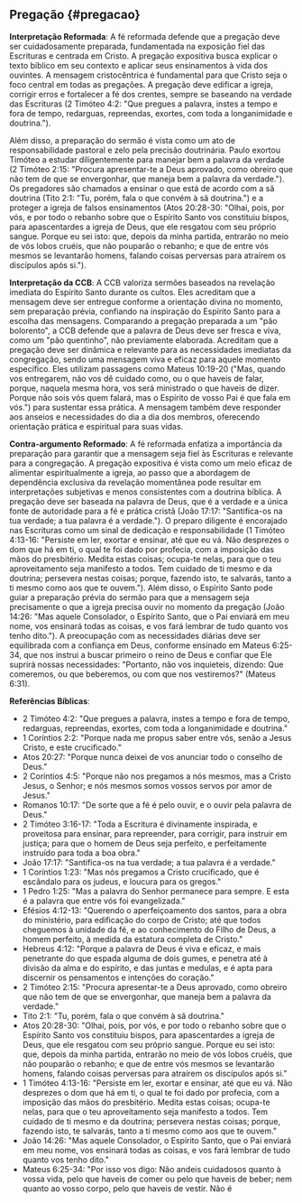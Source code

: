 ## Pregação {#pregacao}

**Interpretação Reformada**: A fé reformada defende que a pregação deve ser cuidadosamente preparada, fundamentada na exposição fiel das Escrituras e centrada em Cristo. A pregação expositiva busca explicar o texto bíblico em seu contexto e aplicar seus ensinamentos à vida dos ouvintes. A mensagem cristocêntrica é fundamental para que Cristo seja o foco central em todas as pregações. A pregação deve edificar a igreja, corrigir erros e fortalecer a fé dos crentes, sempre se baseando na verdade das Escrituras (2 Timóteo 4:2: "Que pregues a palavra, instes a tempo e fora de tempo, redarguas, repreendas, exortes, com toda a longanimidade e doutrina.").

Além disso, a preparação do sermão é vista como um ato de responsabilidade pastoral e zelo pela precisão doutrinária. Paulo exortou Timóteo a estudar diligentemente para manejar bem a palavra da verdade (2 Timóteo 2:15: "Procura apresentar-te a Deus aprovado, como obreiro que não tem de que se envergonhar, que maneja bem a palavra da verdade."). Os pregadores são chamados a ensinar o que está de acordo com a sã doutrina (Tito 2:1: "Tu, porém, fala o que convém à sã doutrina.") e a proteger a igreja de falsos ensinamentos (Atos 20:28-30: "Olhai, pois, por vós, e por todo o rebanho sobre que o Espírito Santo vos constituiu bispos, para apascentardes a igreja de Deus, que ele resgatou com seu próprio sangue. Porque eu sei isto: que, depois da minha partida, entrarão no meio de vós lobos cruéis, que não pouparão o rebanho; e que de entre vós mesmos se levantarão homens, falando coisas perversas para atraírem os discípulos após si.").

**Interpretação da CCB**: A CCB valoriza sermões baseados na revelação imediata do Espírito Santo durante os cultos. Eles acreditam que a mensagem deve ser entregue conforme a orientação divina no momento, sem preparação prévia, confiando na inspiração do Espírito Santo para a escolha das mensagens. Comparando a pregação preparada a um "pão bolorento", a CCB defende que a palavra de Deus deve ser fresca e viva, como um "pão quentinho", não previamente elaborada. Acreditam que a pregação deve ser dinâmica e relevante para as necessidades imediatas da congregação, sendo uma mensagem viva e eficaz para aquele momento específico. Eles utilizam passagens como Mateus 10:19-20 ("Mas, quando vos entregarem, não vos dê cuidado como, ou o que haveis de falar, porque, naquela mesma hora, vos será ministrado o que haveis de dizer. Porque não sois vós quem falará, mas o Espírito de vosso Pai é que fala em vós.") para sustentar essa prática. A mensagem também deve responder aos anseios e necessidades do dia a dia dos membros, oferecendo orientação prática e espiritual para suas vidas.

**Contra-argumento Reformado**: A fé reformada enfatiza a importância da preparação para garantir que a mensagem seja fiel às Escrituras e relevante para a congregação. A pregação expositiva é vista como um meio eficaz de alimentar espiritualmente a igreja, ao passo que a abordagem de dependência exclusiva da revelação momentânea pode resultar em interpretações subjetivas e menos consistentes com a doutrina bíblica. A pregação deve ser baseada na palavra de Deus, que é a verdade e a única fonte de autoridade para a fé e prática cristã (João 17:17: "Santifica-os na tua verdade; a tua palavra é a verdade."). O preparo diligente é encorajado nas Escrituras como um sinal de dedicação e responsabilidade (1 Timóteo 4:13-16: "Persiste em ler, exortar e ensinar, até que eu vá. Não desprezes o dom que há em ti, o qual te foi dado por profecia, com a imposição das mãos do presbitério. Medita estas coisas; ocupa-te nelas, para que o teu aproveitamento seja manifesto a todos. Tem cuidado de ti mesmo e da doutrina; persevera nestas coisas; porque, fazendo isto, te salvarás, tanto a ti mesmo como aos que te ouvem."). Além disso, o Espírito Santo pode guiar a preparação prévia do sermão para que a mensagem seja precisamente o que a igreja precisa ouvir no momento da pregação (João 14:26: "Mas aquele Consolador, o Espírito Santo, que o Pai enviará em meu nome, vos ensinará todas as coisas, e vos fará lembrar de tudo quanto vos tenho dito."). A preocupação com as necessidades diárias deve ser equilibrada com a confiança em Deus, conforme ensinado em Mateus 6:25-34, que nos instrui a buscar primeiro o reino de Deus e confiar que Ele suprirá nossas necessidades: "Portanto, não vos inquieteis, dizendo: Que comeremos, ou que beberemos, ou com que nos vestiremos?" (Mateus 6:31).

**Referências Bíblicas**:
- 2 Timóteo 4:2: "Que pregues a palavra, instes a tempo e fora de tempo, redarguas, repreendas, exortes, com toda a longanimidade e doutrina."
- 1 Coríntios 2:2: "Porque nada me propus saber entre vós, senão a Jesus Cristo, e este crucificado."
- Atos 20:27: "Porque nunca deixei de vos anunciar todo o conselho de Deus."
- 2 Coríntios 4:5: "Porque não nos pregamos a nós mesmos, mas a Cristo Jesus, o Senhor; e nós mesmos somos vossos servos por amor de Jesus."
- Romanos 10:17: "De sorte que a fé é pelo ouvir, e o ouvir pela palavra de Deus."
- 2 Timóteo 3:16-17: "Toda a Escritura é divinamente inspirada, e proveitosa para ensinar, para repreender, para corrigir, para instruir em justiça; para que o homem de Deus seja perfeito, e perfeitamente instruído para toda a boa obra."
- João 17:17: "Santifica-os na tua verdade; a tua palavra é a verdade."
- 1 Coríntios 1:23: "Mas nós pregamos a Cristo crucificado, que é escândalo para os judeus, e loucura para os gregos."
- 1 Pedro 1:25: "Mas a palavra do Senhor permanece para sempre. E esta é a palavra que entre vós foi evangelizada."
- Efésios 4:12-13: "Querendo o aperfeiçoamento dos santos, para a obra do ministério, para edificação do corpo de Cristo; até que todos cheguemos à unidade da fé, e ao conhecimento do Filho de Deus, a homem perfeito, à medida da estatura completa de Cristo."
- Hebreus 4:12: "Porque a palavra de Deus é viva e eficaz, e mais penetrante do que espada alguma de dois gumes, e penetra até à divisão da alma e do espírito, e das juntas e medulas, e é apta para discernir os pensamentos e intenções do coração."
- 2 Timóteo 2:15: "Procura apresentar-te a Deus aprovado, como obreiro que não tem de que se envergonhar, que maneja bem a palavra da verdade."
- Tito 2:1: "Tu, porém, fala o que convém à sã doutrina."
- Atos 20:28-30: "Olhai, pois, por vós, e por todo o rebanho sobre que o Espírito Santo vos constituiu bispos, para apascentardes a igreja de Deus, que ele resgatou com seu próprio sangue. Porque eu sei isto: que, depois da minha partida, entrarão no meio de vós lobos cruéis, que não pouparão o rebanho; e que de entre vós mesmos se levantarão homens, falando coisas perversas para atraírem os discípulos após si."
- 1 Timóteo 4:13-16: "Persiste em ler, exortar e ensinar, até que eu vá. Não desprezes o dom que há em ti, o qual te foi dado por profecia, com a imposição das mãos do presbitério. Medita estas coisas; ocupa-te nelas, para que o teu aproveitamento seja manifesto a todos. Tem cuidado de ti mesmo e da doutrina; persevera nestas coisas; porque, fazendo isto, te salvarás, tanto a ti mesmo como aos que te ouvem."
- João 14:26: "Mas aquele Consolador, o Espírito Santo, que o Pai enviará em meu nome, vos ensinará todas as coisas, e vos fará lembrar de tudo quanto vos tenho dito."
- Mateus 6:25-34: "Por isso vos digo: Não andeis cuidadosos quanto à vossa vida, pelo que haveis de comer ou pelo que haveis de beber; nem quanto ao vosso corpo, pelo que haveis de vestir. Não é
